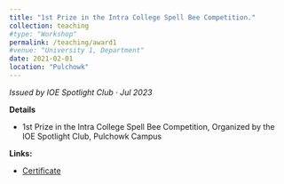 ```yaml
---
title: "1st Prize in the Intra College Spell Bee Competition."
collection: teaching
#type: "Workshop"
permalink: /teaching/award1
#venue: "University 1, Department"
date: 2021-02-01
location: "Pulchowk"
---
```


*Issued by IOE Spotlight Club · Jul 2023*

**Details**
- 1st Prize in the Intra College Spell Bee Competition, Organized by the IOE Spotlight Club, Pulchowk Campus


**Links:**  
- [Certificate](https://drive.google.com/file/d/1TdF9GWT9m7z9iarpytN8gNw2mihgbrRY/view?usp=sharing)